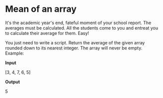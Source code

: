 # Mean of an array

It's the academic year's end, fateful moment of your school report. The averages must be calculated.
 All the students come to you and entreat you to calculate their average for them. Easy! 
 
 You just need to write a script.
 Return the average of the given array rounded down to its nearest integer.
 The array will never be empty. Example:

**Input** 

[3, 4, 7, 6, 5]


**Output**

5